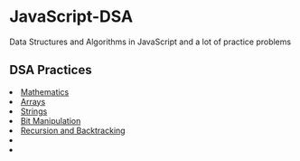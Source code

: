 # JavaScript-DSA
Data Structures and Algorithms in JavaScript and a lot of practice problems

## DSA Practices
<li><a href="dsa-practice/maths">Mathematics</a>
<li><a href="dsa-practice/arrays">Arrays</a>
<li><a href="dsa-practice/strings">Strings</a>
<li><a href="dsa-practice/bit-manipulation">Bit Manipulation</a>
<li><a href="dsa-practice/recursion-backtracking">Recursion and Backtracking</a>
<li><a href="dsa-practice/"></a>
<li><a href="dsa-practice/"></a>


